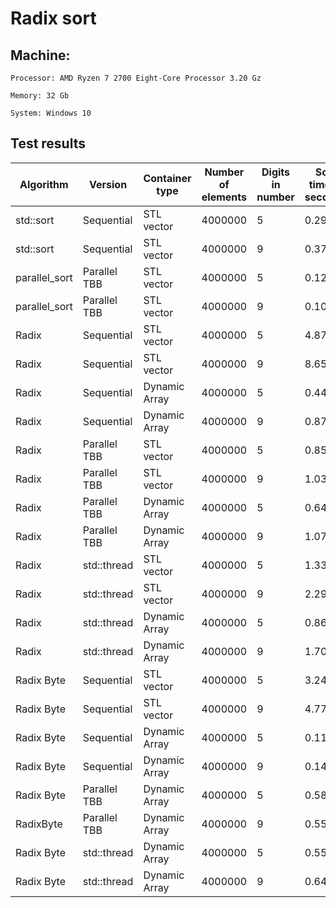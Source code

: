 # Radix sort


## Machine:

	Processor: AMD Ryzen 7 2700 Eight-Core Processor 3.20 Gz

	Memory: 32 Gb

	System: Windows 10


## Test results

| Algorithm | Version | Container type | Number of elements | Digits in number | Sort time in seconds |
| --- | --- | --- | --- | --- | --- |
| std::sort | Sequential | STL vector | 4000000 | 5 | 0.299 | 
| std::sort | Sequential | STL vector | 4000000 | 9 | 0.376 | 
| parallel_sort | Parallel TBB | STL vector | 4000000 | 5 | 0.122 | 
| parallel_sort | Parallel TBB | STL vector | 4000000 | 9 | 0.103 | 
| Radix | Sequential | STL vector | 4000000 | 5 | 4.874 | 
| Radix | Sequential | STL vector | 4000000 | 9 | 8.65 | 
| Radix | Sequential | Dynamic Array | 4000000 | 5 | 0.449 | 
| Radix | Sequential | Dynamic Array | 4000000 | 9 | 0.877 | 
| Radix | Parallel TBB | STL vector | 4000000 | 5 | 0.857 | 
| Radix | Parallel TBB | STL vector | 4000000 | 9 | 1.035 | 
| Radix | Parallel TBB | Dynamic Array | 4000000 | 5 | 0.642 | 
| Radix | Parallel TBB | Dynamic Array | 4000000 | 9 | 1.073 | 
| Radix | std::thread | STL vector | 4000000 | 5 | 1.332 | 
| Radix | std::thread | STL vector | 4000000 | 9 | 2.29 | 
| Radix | std::thread | Dynamic Array | 4000000 | 5 | 0.863 | 
| Radix | std::thread | Dynamic Array | 4000000 | 9 | 1.705 | 
| Radix Byte | Sequential | STL vector | 4000000 | 5 | 3.242 | 
| Radix Byte | Sequential | STL vector | 4000000 | 9 | 4.773 | 
| Radix Byte | Sequential | Dynamic Array | 4000000 | 5 | 0.111 | 
| Radix Byte | Sequential | Dynamic Array | 4000000 | 9 | 0.142 | 
| Radix Byte | Parallel TBB | Dynamic Array | 4000000 | 5 | 0.582 | 
| RadixByte | Parallel TBB | Dynamic Array | 4000000 | 9 | 0.55 | 
| Radix Byte | std::thread | Dynamic Array | 4000000 | 5 | 0.553 | 
| Radix Byte | std::thread | Dynamic Array | 4000000 | 9 | 0.647 | 
